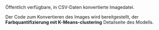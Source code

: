 Öffentlich verfügbare, in CSV-Daten konvertierte Imagedatei.<p> </p>Der Code zum Konvertieren des Images wird bereitgestellt, der <strong>Farbquantifizierung mit K-Means-clustering</strong> Detailseite des Modells.

